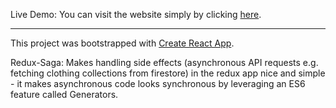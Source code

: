 Live Demo: You can visit the website simply by clicking <a href="https://weilyu-crown-clothing.herokuapp.com/" target="_blank">here</a>.

---

This project was bootstrapped with [Create React App](https://github.com/facebook/create-react-app).

Redux-Saga:
Makes handling side effects (asynchronous API requests e.g. fetching clothing collections from firestore) in the redux app nice and simple - it makes asynchronous code looks synchronous by leveraging an ES6 feature called Generators.
